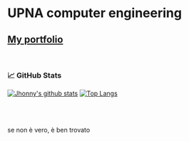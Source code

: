 # UPNA computer engineering <br>
## [My portfolio](https://jhonnyfc.github.io/)

<br>

### 📈 GitHub Stats

[![Jhonny's github stats](https://github-readme-stats.wasabeef.vercel.app/api?username=jhonnyfc&show_icons=true&line_height=21&show_icons=true&theme=vue&hide_border=true)](https://github.com/jhonnyfc/github-readme-stats)
[![Top Langs](https://github-readme-stats.vercel.app/api/top-langs/?username=jhonnyfc&show_icons=true&layout=compact&theme=vue&hide_border=true)](https://github.com/jhonnyfc/github-readme-stats)

<br>
<br> <br>
se non è vero, è ben trovato
